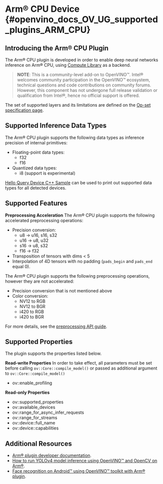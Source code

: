 # Arm® CPU Device {#openvino_docs_OV_UG_supported_plugins_ARM_CPU}


## Introducing the Arm® CPU Plugin
The Arm® CPU plugin is developed in order to enable deep neural networks inference on Arm® CPU, using [Compute Library](https://github.com/ARM-software/ComputeLibrary) as a backend.

> **NOTE**: This is a community-level add-on to OpenVINO™. Intel® welcomes community participation in the OpenVINO™ ecosystem, technical questions and code contributions on community forums. However, this component has not undergone full release validation or qualification from Intel®, hence no official support is offered. 

The set of supported layers and its limitations are defined on the [Op-set specification page](https://github.com/openvinotoolkit/openvino_contrib/wiki/ARM-plugin-operation-set-specification).


## Supported Inference Data Types
The Arm® CPU plugin supports the following data types as inference precision of internal primitives:

- Floating-point data types:
  - f32
  - f16
- Quantized data types:
  - i8 (support is experimental)

[Hello Query Device C++ Sample](../../../samples/cpp/hello_query_device/README.md) can be used to print out supported data types for all detected devices.

## Supported Features

**Preprocessing Acceleration**
The Arm® CPU plugin supports the following accelerated preprocessing operations:
- Precision conversion:
    - u8  -> u16, s16, s32
    - u16 -> u8, u32
    - s16 -> u8, s32
    - f16 -> f32
- Transposition of tensors with dims < 5
- Interpolation of 4D tensors with no padding (`pads_begin` and `pads_end` equal 0).

The Arm® CPU plugin supports the following preprocessing operations, however they are not accelerated:
- Precision conversion that is not mentioned above
- Color conversion:
    - NV12 to RGB
    - NV12 to BGR
    - i420 to RGB
    - i420 to BGR

For more details, see the [preprocessing API guide](../preprocessing_overview.md).

## Supported Properties
The plugin supports the properties listed below.

**Read-write Properties**
In order to take effect, all parameters must be set before calling `ov::Core::compile_model()` or passed as additional argument to `ov::Core::compile_model()`

- ov::enable_profiling

**Read-only Properties**
- ov::supported_properties
- ov::available_devices
- ov::range_for_async_infer_requests
- ov::range_for_streams
- ov::device::full_name
- ov::device::capabilities


## Additional Resources
* [Arm® plugin developer documentation](https://github.com/openvinotoolkit/openvino_contrib/blob/master/modules/arm_plugin/README.md).
* [How to run YOLOv4 model inference using OpenVINO™ and OpenCV on Arm®](https://opencv.org/how-to-run-yolov4-using-openvino-and-opencv-on-arm/).
* [Face recognition on Android™ using OpenVINO™ toolkit with Arm® plugin](https://opencv.org/face-recognition-on-android-using-openvino-toolkit-with-arm-plugin/).
